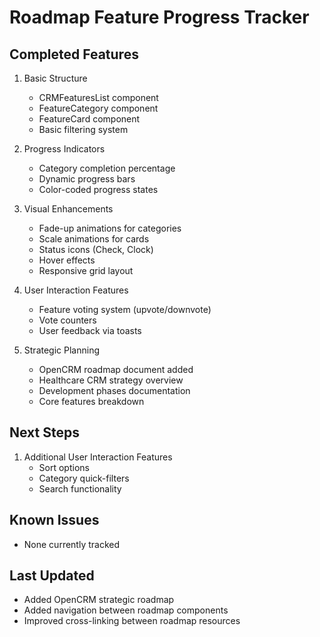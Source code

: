 
# Roadmap Feature Progress Tracker

## Completed Features
1. Basic Structure
   - CRMFeaturesList component
   - FeatureCategory component
   - FeatureCard component
   - Basic filtering system

2. Progress Indicators
   - Category completion percentage
   - Dynamic progress bars
   - Color-coded progress states

3. Visual Enhancements
   - Fade-up animations for categories
   - Scale animations for cards
   - Status icons (Check, Clock)
   - Hover effects
   - Responsive grid layout

4. User Interaction Features
   - Feature voting system (upvote/downvote)
   - Vote counters
   - User feedback via toasts

5. Strategic Planning
   - OpenCRM roadmap document added
   - Healthcare CRM strategy overview
   - Development phases documentation
   - Core features breakdown

## Next Steps
1. Additional User Interaction Features
   - Sort options
   - Category quick-filters
   - Search functionality

## Known Issues
- None currently tracked

## Last Updated
- Added OpenCRM strategic roadmap
- Added navigation between roadmap components
- Improved cross-linking between roadmap resources

